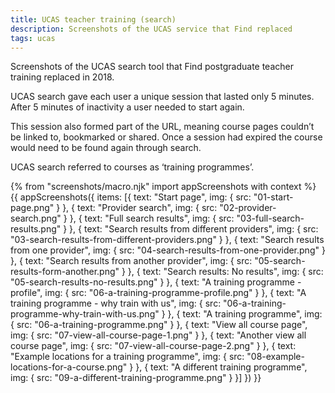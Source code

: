 ```yaml
---
title: UCAS teacher training (search)
description: Screenshots of the UCAS service that Find replaced
tags: ucas
---
```

Screenshots of the UCAS search tool that Find postgraduate teacher training replaced in 2018.

UCAS search gave each user a unique session that lasted only 5 minutes. After 5 minutes of inactivity a user needed to start again.

This session also formed part of the URL, meaning course pages couldn’t be linked to, bookmarked or shared. Once a session had expired the course would need to be found again through search.

UCAS search referred to courses as ‘training programmes’.

{% from "screenshots/macro.njk" import appScreenshots with context %}
{{ appScreenshots({
  items: [{
    text: "Start page",
    img: { src: "01-start-page.png" }
  }, {
    text: "Provider search",
    img: { src: "02-provider-search.png" }
  }, {
    text: "Full search results",
    img: { src: "03-full-search-results.png" }
  }, {
    text: "Search results from different providers",
    img: { src: "03-search-results-from-different-providers.png" }
  }, {
    text: "Search results from one provider",
    img: { src: "04-search-results-from-one-provider.png" }
  }, {
    text: "Search results from another provider",
    img: { src: "05-search-results-form-another.png" }
  }, {
    text: "Search results: No results",
    img: { src: "05-search-results-no-results.png" }
  }, {
    text: "A training programme - profile",
    img: { src: "06-a-training-programme-profile.png" }
  }, {
    text: "A training programme - why train with us",
    img: { src: "06-a-training-programme-why-train-with-us.png" }
  }, {
    text: "A training programme",
    img: { src: "06-a-training-programme.png" }
  }, {
    text: "View all course page",
    img: { src: "07-view-all-course-page-1.png" }
  }, {
    text: "Another view all course page",
    img: { src: "07-view-all-course-page-2.png" }
  }, {
    text: "Example locations for a training programme",
    img: { src: "08-example-locations-for-a-course.png" }
  }, {
    text: "A different training programme",
    img: { src: "09-a-different-training-programme.png" }
  }]
}) }}
